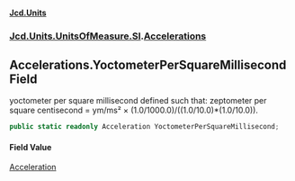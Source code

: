#### [Jcd.Units](index.md 'index')
### [Jcd.Units.UnitsOfMeasure.SI](Jcd.Units.UnitsOfMeasure.SI.md 'Jcd.Units.UnitsOfMeasure.SI').[Accelerations](Accelerations.md 'Jcd.Units.UnitsOfMeasure.SI.Accelerations')

## Accelerations.YoctometerPerSquareMillisecond Field

yoctometer per square millisecond defined such that: zeptometer per square centisecond = ym/ms² × (1.0/1000.0)/((1.0/10.0)*(1.0/10.0)).

```csharp
public static readonly Acceleration YoctometerPerSquareMillisecond;
```

#### Field Value
[Acceleration](Acceleration.md 'Jcd.Units.UnitTypes.Acceleration')